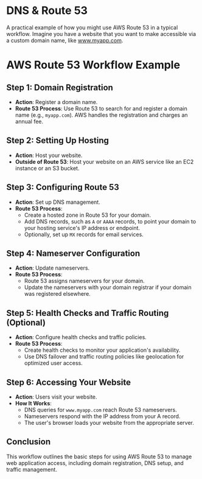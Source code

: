 # DNS & Route 53

A practical example of how you might use AWS Route 53 in a typical workflow. Imagine you have a website that you want to make accessible via a custom domain name, like www.myapp.com.

# AWS Route 53 Workflow Example

## Step 1: Domain Registration
- **Action**: Register a domain name.
- **Route 53 Process**: Use Route 53 to search for and register a domain name (e.g., `myapp.com`). AWS handles the registration and charges an annual fee.

## Step 2: Setting Up Hosting
- **Action**: Host your website.
- **Outside of Route 53**: Host your website on an AWS service like an EC2 instance or an S3 bucket.

## Step 3: Configuring Route 53
- **Action**: Set up DNS management.
- **Route 53 Process**: 
  - Create a hosted zone in Route 53 for your domain.
  - Add DNS records, such as `A` or `AAAA` records, to point your domain to your hosting service's IP address or endpoint.
  - Optionally, set up `MX` records for email services.

## Step 4: Nameserver Configuration
- **Action**: Update nameservers.
- **Route 53 Process**: 
  - Route 53 assigns nameservers for your domain.
  - Update the nameservers with your domain registrar if your domain was registered elsewhere.

## Step 5: Health Checks and Traffic Routing (Optional)
- **Action**: Configure health checks and traffic policies.
- **Route 53 Process**: 
  - Create health checks to monitor your application's availability.
  - Use DNS failover and traffic routing policies like geolocation for optimized user access.

## Step 6: Accessing Your Website
- **Action**: Users visit your website.
- **How It Works**: 
  - DNS queries for `www.myapp.com` reach Route 53 nameservers.
  - Nameservers respond with the IP address from your A record.
  - The user's browser loads your website from the appropriate server.

## Conclusion

This workflow outlines the basic steps for using AWS Route 53 to manage web application access, including domain registration, DNS setup, and traffic management.
